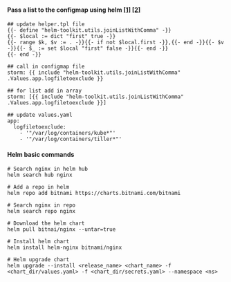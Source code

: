 #### Pass a list to the configmap using helm [[1]](https://stackoverflow.com/questions/49278158/helm-join-list-from-values-file) [[2]](https://github.com/openstack/openstack-helm-infra/blob/master/helm-toolkit/templates/utils/_joinListWithComma.tpl)

```
## update helper.tpl file
{{- define "helm-toolkit.utils.joinListWithComma" -}}
{{- $local := dict "first" true -}}
{{- range $k, $v := . -}}{{- if not $local.first -}},{{- end -}}{{- $v -}}{{- $_ := set $local "first" false -}}{{- end -}}
{{- end -}}

## call in configmap file
storm: {{ include "helm-toolkit.utils.joinListWithComma" .Values.app.logfiletoexclude }}

## for list add in array
storm: [{{ include "helm-toolkit.utils.joinListWithComma" .Values.app.logfiletoexclude }}]

## update values.yaml
app:
  logfiletoexclude:
    - '"/var/log/containers/kube*"'
    - '"/var/log/containers/tiller*"'
```

#### Helm basic commands
```
# Search nginx in helm hub
helm search hub nginx

# Add a repo in helm
helm repo add bitnami https://charts.bitnami.com/bitnami

# Search nginx in repo
helm search repo nginx

# Download the helm chart
helm pull bitnai/nginx --untar=true

# Install helm chart
helm install helm-nginx bitnami/nginx

# Helm upgrade chart
helm upgrade --install <release_name> <chart_name> -f <chart_dir/values.yaml> -f <chart_dir/secrets.yaml> --namespace <ns>
```
